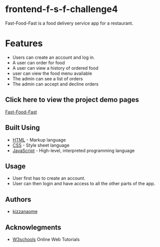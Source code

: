 # frontend-f-s-f-challenge4
Fast-Food-Fast is a food delivery service app for a restaurant.


# Features
 - Users can create an account and log in.
 - A user can order for food
 - A user can view a history of ordered food
 - user can view the food menu available
 - The admin can see a list of orders
 - The admin can accept and decline orders
 
## Click here to view the project demo pages
[Fast-Food-Fast](https://kizzanaome.github.io/frontend-f-s-f-challenge4/)

## Built Using
- [HTML](https://html.com/) - Markup language
- [CSS](https://css-tricks.com/) - Style sheet language 
- [JavaScript](https://www.javascript.com/) - High-level, interpreted programming language

## Usage
- User first has to create an account.
- User can then login and have access to all the other parts of the app.


## Authors
- [kizzanaome](https://github.com/kizzanaome)

## Acknowlegments
 - [W3schools](https://www.w3schools.com/) Online Web Tutorials
 





